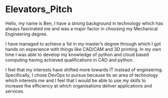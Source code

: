 # Elevators_Pitch

Hello, my name is Ben, I have a strong background in technology which has always fascinated me and was a major factor in choosing my Mechanical Engineering degree. 

I have managed to achieve a 1st in my master’s degree through which I got hands on experience with things like CAD/CAM and 3D printing. In my own time I was able to develop my knowledge of python and cloud based computing having achieved qualifications in CAD and python. 

I feel that my interests have shifted more towards IT instead of engineering. Specifically, I chose DevOps to pursue because its an area of technology which interests me and I feel that I would be able to use my skills to increase the efficiency at which organisations deliver applications and services.
